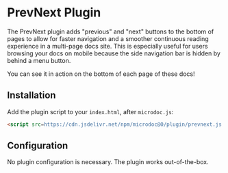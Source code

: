 # PrevNext Plugin

The PrevNext plugin adds "previous" and "next" buttons to the bottom of pages to allow for faster navigation and a smoother continuous reading experience in a multi-page docs site. This is especially useful for users browsing your docs on mobile because the side navigation bar is hidden by behind a menu button.

You can see it in action on the bottom of each page of these docs!

## Installation

Add the plugin script to your `index.html`, after `microdoc.js`:

```html
<script src=https://cdn.jsdelivr.net/npm/microdoc@0/plugin/prevnext.js defer></script>
```

## Configuration

No plugin configuration is necessary. The plugin works out-of-the-box.
